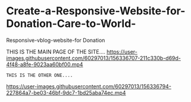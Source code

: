 # Create-a-Responsive-Website-for-Donation-Care-to-World-
Responsive-vblog-website-for Donation 

 THIS IS THE MAIN PAGE OF THE SITE....
https://user-images.githubusercontent.com/60297013/156336707-211c330b-d69d-4f48-a8fe-9023aa60bf00.mp4











    THIS IS THE OTHER ONE....
https://user-images.githubusercontent.com/60297013/156336794-227864a7-be03-46bf-9dc7-1bd25aba74ec.mp4

